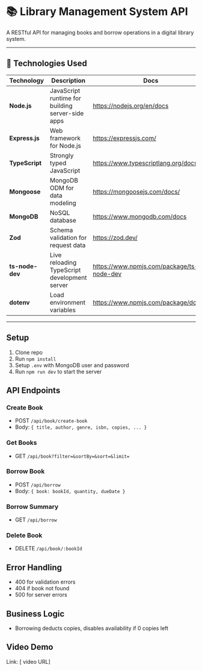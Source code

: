 # 📚 Library Management System API

A RESTful API for managing books and borrow operations in a digital library system.

---

## 🚀 Technologies Used

| Technology      | Description                                      | Docs                                      |
| --------------- | ------------------------------------------------ | ----------------------------------------- |
| **Node.js**     | JavaScript runtime for building server-side apps | https://nodejs.org/en/docs                |
| **Express.js**  | Web framework for Node.js                        | https://expressjs.com/                    |
| **TypeScript**  | Strongly typed JavaScript                        | https://www.typescriptlang.org/docs/      |
| **Mongoose**    | MongoDB ODM for data modeling                    | https://mongoosejs.com/docs/              |
| **MongoDB**     | NoSQL database                                   | https://www.mongodb.com/docs              |
| **Zod**         | Schema validation for request data               | https://zod.dev/                          |
| **ts-node-dev** | Live reloading TypeScript development server     | https://www.npmjs.com/package/ts-node-dev |
| **dotenv**      | Load environment variables                       | https://www.npmjs.com/package/dotenv      |

---

## Setup

1. Clone repo
2. Run `npm install`
3. Setup `.env` with MongoDB user and password
4. Run `npm run dev` to start the server

## API Endpoints

### Create Book

- POST `/api/book/create-book`
- Body: `{ title, author, genre, isbn, copies, ... }`

### Get Books

- GET `/api/book?filter=&sortBy=&sort=&limit=`

### Borrow Book

- POST `/api/borrow`
- Body: `{ book: bookId, quantity, dueDate }`

### Borrow Summary

- GET `/api/borrow`

### Delete Book

- DELETE `/api/book/:bookId`

## Error Handling

- 400 for validation errors
- 404 if book not found
- 500 for server errors

## Business Logic

- Borrowing deducts copies, disables availability if 0 copies left

## Video Demo

Link: [ video URL]
